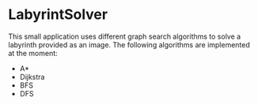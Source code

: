 # LabyrintSolver

This small application uses different graph search algorithms to solve a labyrinth provided as an image.
The following algorithms are implemented at the moment: 
- A*
- Dijkstra
- BFS
- DFS
